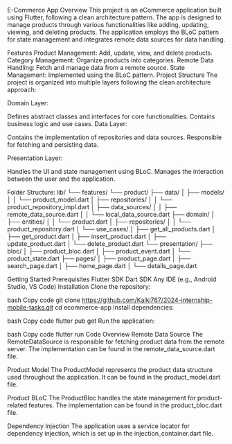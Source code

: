 E-Commerce App
Overview
This project is an eCommerce application built using Flutter, following a clean architecture pattern. The app is designed to manage products through various functionalities like adding, updating, viewing, and deleting products. The application employs the BLoC pattern for state management and integrates remote data sources for data handling.

Features
Product Management: Add, update, view, and delete products.
Category Management: Organize products into categories.
Remote Data Handling: Fetch and manage data from a remote source.
State Management: Implemented using the BLoC pattern.
Project Structure
The project is organized into multiple layers following the clean architecture approach:

Domain Layer:

Defines abstract classes and interfaces for core functionalities.
Contains business logic and use cases.
Data Layer:

Contains the implementation of repositories and data sources.
Responsible for fetching and persisting data.

Presentation Layer:

Handles the UI and state management using BLoC.
Manages the interaction between the user and the application.

Folder Structure:
lib/
└── features/
    └── product/
        ├── data/
        │   ├── models/
        │   │   └── product_model.dart
        │   ├── repositories/
        │   │   └── product_repository_impl.dart
        │   ├── data_sources/
        │   │   ├── remote_data_source.dart
        │   │   └── local_data_source.dart
        ├── domain/
        │   ├── entities/
        │   │   └── product.dart
        │   ├── repositories/
        │   │   └── product_repository.dart
        │   └── use_cases/
        │       ├── get_all_products.dart
        │       ├── get_product.dart
        │       ├── insert_product.dart
        │       ├── update_product.dart
        │       └── delete_product.dart
        └── presentation/
            ├── bloc/
            │   ├── product_bloc.dart
            │   ├── product_event.dart
            │   └── product_state.dart
            ├── pages/
            │   ├── product_page.dart
            │   ├── search_page.dart
            │   ├── home_page.dart
            │   └── details_page.dart


Getting Started
Prerequisites
Flutter SDK
Dart SDK
Any IDE (e.g., Android Studio, VS Code)
Installation
Clone the repository:

bash
Copy code
git clone https://github.com/Kalki767/2024-internship-mobile-tasks.git
cd ecommerce-app
Install dependencies:

bash
Copy code
flutter pub get
Run the application:

bash
Copy code
flutter run
Code Overview
Remote Data Source
The RemoteDataSource is responsible for fetching product data from the remote server. The implementation can be found in the remote_data_source.dart file.

Product Model
The ProductModel represents the product data structure used throughout the application. It can be found in the product_model.dart file.

Product BLoC
The ProductBloc handles the state management for product-related features. The implementation can be found in the product_bloc.dart file.

Dependency Injection
The application uses a service locator for dependency injection, which is set up in the injection_container.dart file.


